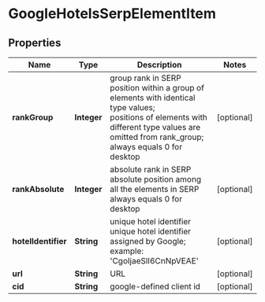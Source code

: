 # GoogleHotelsSerpElementItem


## Properties

| Name | Type | Description | Notes |
|------------ | ------------- | ------------- | -------------|
**rankGroup** | **Integer** | group rank in SERP<br>position within a group of elements with identical type values;<br>positions of elements with different type values are omitted from rank_group;<br>always equals 0 for desktop |[optional]|
**rankAbsolute** | **Integer** | absolute rank in SERP<br>absolute position among all the elements in SERP<br>always equals 0 for desktop |[optional]|
**hotelIdentifier** | **String** | unique hotel identifier<br>unique hotel identifier assigned by Google;<br>example: 'CgoIjaeSlI6CnNpVEAE' |[optional]|
**url** | **String** | URL |[optional]|
**cid** | **String** | google-defined client id |[optional]|